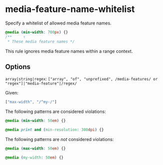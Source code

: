 # media-feature-name-whitelist

Specify a whitelist of allowed media feature names.

```css
@media (min-width: 700px) {}
/**     ↑
 * These media feature names */
```

This rule ignores media feature names within a range context.

## Options

`array|string|regex`: `["array", "of", "unprefixed", /media-features/ or "regex"]|"media-feature"|/regex/`

Given:

```js
["max-width", "/^my-/"]
```

The following patterns are considered violations:

```css
@media (min-width: 50em) {}
```

```css
@media print and (min-resolution: 300dpi) {}
```

The following patterns are *not* considered violations:

```css
@media (max-width: 50em) {}
```

```css
@media (my-width: 50em) {}
```
